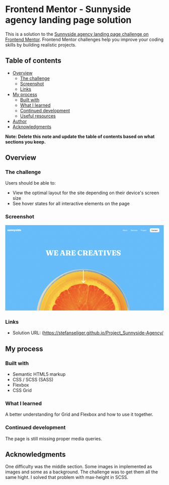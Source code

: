 # Frontend Mentor - Sunnyside agency landing page solution

This is a solution to the [Sunnyside agency landing page challenge on Frontend Mentor](https://www.frontendmentor.io/challenges/sunnyside-agency-landing-page-7yVs3B6ef). Frontend Mentor challenges help you improve your coding skills by building realistic projects.

## Table of contents

- [Overview](#overview)
  - [The challenge](#the-challenge)
  - [Screenshot](#screenshot)
  - [Links](#links)
- [My process](#my-process)
  - [Built with](#built-with)
  - [What I learned](#what-i-learned)
  - [Continued development](#continued-development)
  - [Useful resources](#useful-resources)
- [Author](#author)
- [Acknowledgments](#acknowledgments)

**Note: Delete this note and update the table of contents based on what sections you keep.**

## Overview

### The challenge

Users should be able to:

- View the optimal layout for the site depending on their device's screen size
- See hover states for all interactive elements on the page

### Screenshot

![](./Screenshot.png)


### Links

- Solution URL: (https://stefanseliger.github.io/Project_Sunnyside-Agency/

## My process

### Built with

- Semantic HTML5 markup
- CSS / SCSS (SASS)
- Flexbox
- CSS Grid

### What I learned

A better understanding for Grid and Flexbox and how to use it together. 

### Continued development

The page is still missing proper media queries. 

## Acknowledgments

One difficulty was the middle section. Some images in implemented as images and some as a background. The challenge was to get them all the same hight. I solved that problem with max-height in SCSS. 
